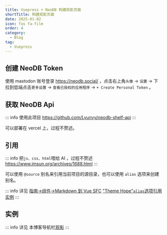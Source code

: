 ```yaml
---
title: Vuepress + NeoDB 构建观影页面
shortTitle: 构建观影页面
date: 2025-01-02
icon: fas fa-film
order: 4
category:
  - Blog
tag:
  - Vuepress
---
```


## 创建 NeoDB Token

使用 mastodon 账号登录 https://neodb.social/ ，点击右上角`头像` → `设置` → 下拉到低端点击`更多设置` → `查看已授权的应用程序` → `+ Create Personal Token` 。


## 获取 NeoDB Api

::: info 使用此项目
https://github.com/Lyunvy/neodb-shelf-api
:::

可以部署在 vercel 上，过程不赘述。

## 引用

::: info 把`js、css、html`喂给 AI ，过程不赘述
https://www.imsun.org/archives/1688.html
:::

可以使用 `@source` 别名来引用当前项目的源目录，也可以使用 `alias` 选项来创建别名。

::: info 详见
[指南→组件→Markdown 到 Vue SFC](https://theme-hope.vuejs.press/zh/guide/component/sfc.html)
["Theme Hope"`alias`选项引用实例](https://github.com/vuepress-theme-hope/vuepress-theme-hope/blob/main/docs/theme/src/.vuepress/config.ts)
:::

## 实例

::: info 详见
本博客导航栏[观影](../movies.md)
:::